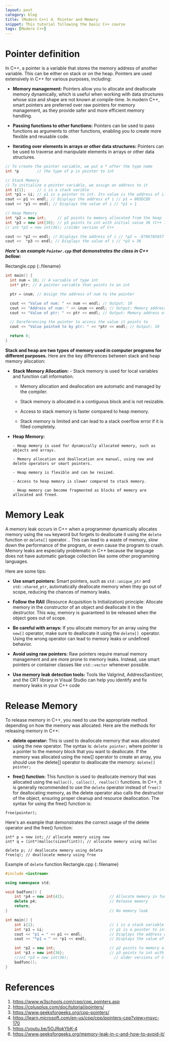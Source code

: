 ```yaml
---
layout: post
category: blog
title: (Modern C++) 4. Pointer and Memory
snippet: This tutorial following the basic C++ course
tags: [Modern C++]
---
```

# Pointer definition

In C++, a pointer is a variable that stores the memory address of another variable. This can be either on stack or on the heap.
Pointers are used extensively in C++ for various purposes, including:

- **Memory management:** Pointers allow you to allocate and deallocate memory dynamically, which is useful when working with data structures whose size and shape are not known at compile-time. In modern C++, smart pointers are preferred over raw pointers for memory management, as they provide safer and more efficient memory handling. 

- **Passing functions to other functions:** Pointers can be used to pass functions as arguments to other functions, enabling you to create more flexible and reusable code.

- **Iterating over elements in arrays or other data structures:** Pointers can be used to traverse and manipulate elements in arrays or other data structures.

```c++
// To create the pointer variable, we put a * after the type name
int *p        // the type of p is pointer to int

// Stack Memory
// To initialize a pointer variable, we assign an address to it 
int i{1};     // i is a stack varible
int *p1 = &i; // p1 is a pointer to int. Its value is the address of i.
cout << p1 << endl; // Displays the address of i // p1 = 005DCDD
cout << *p1 << endl; // Displays the value of i // *p1 = 1 

// Heap Memory
int *p2 = new int;     // p2 points to memory allocated from the heap
int *p3 = new int{36}; // p3 points to int with initial value 36 (C++ 11)
// int *p3 = new int(36); //older version of C++

cout << *p2 << endl; // Displays the address of i // *p2 = -8786785657 -> strange value because not initialize
cout <<  *p3 << endl; // Displays the value of i // *p3 = 36

```

___Here's an example ```Pointer.cpp``` that demonstrates the class in C++ bellow:___ 

Rectangle.cpp
{:.filename}
```c++
int main() {
  int num = 10; // A variable of type int
  int* ptr; // A pointer variable that points to an int

  ptr = &num; // Assign the address of num to the pointer

  cout << "Value of num: " << num << endl; // Output: 10
  cout << "Address of num: " << &num << endl; // Output: Memory address of num
  cout << "Value of ptr: " << ptr << endl; // Output: Memory address of num

  // Dereferencing the pointer to access the value it points to
  cout << "Value pointed to by ptr: " << *ptr << endl; // Output: 10

  return 0;
}
```


<div class="tip">
<b>Stack and heap are two types of memory used in computer programs for different purposes.</b>
Here are the key differences between stack and heap memory allocation:
<ul>
<li> <b>Stack Memory Allocation:</b> 
- Stack memory is used for local variables and function call information.

- Memory allocation and deallocation are automatic and managed by the compiler.

- Stack memory is allocated in a contiguous block and is not resizable.

- Access to stack memory is faster compared to heap memory.

- Stack memory is limited and can lead to a stack overflow error if it is filled completely.
</li>

<li> <b>Heap Memory:</b>

    - Heap memory is used for dynamically allocated memory, such as objects and arrays.

    - Memory allocation and deallocation are manual, using new and delete operators or smart pointers.

    - Heap memory is flexible and can be resized.

    - Access to heap memory is slower compared to stack memory.

    - Heap memory can become fragmented as blocks of memory are allocated and freed.
 </li>

</ul>
</div>

# Memory Leak
A memory leak occurs in C++ when a programmer dynamically allocates memory using the ```new``` keyword but forgets to deallocate it using the ```delete``` function or ```delete[]``` operator.
. This can lead to a waste of memory, slow down the performance of the program, or even cause the program to crash. Memory leaks are especially problematic in C++ because the language does not have automatic garbage collection like some other programming languages.

Here are some tips:

- **Use smart pointers:** Smart pointers, such as ```std::unique_ptr``` and ```std::shared_ptr```, automatically deallocate memory when they go out of scope, reducing the chances of memory leaks.

- **Follow the RAII** (Resource Acquisition Is Initialization) principle: Allocate memory in the constructor of an object and deallocate it in the destructor. This way, memory is guaranteed to be released when the object goes out of scope.

- **Be careful with arrays:** If you allocate memory for an array using the ```new[]``` operator, make sure to deallocate it using the ```delete[] ```operator. Using the wrong operator can lead to memory leaks or undefined behavior.

- **Avoid using raw pointers:** Raw pointers require manual memory management and are more prone to memory leaks. Instead, use smart pointers or container classes like ```std::vector``` whenever possible.

- **Use memory leak detection tools:** Tools like Valgrind, AddressSanitizer, and the CRT library in Visual Studio can help you identify and fix memory leaks in your C++ code

# Release Memory

To release memory in C++, you need to use the appropriate method depending on how the memory was allocated. Here are the methods for releasing memory in C++:
- **delete operator:** This is used to deallocate memory that was allocated using the new operator. The syntax is: ```delete pointer;```
where pointer is a pointer to the memory block that you want to deallocate. If the memory was allocated using the new[] operator to create an array, you should use the delete[] operator to deallocate the memory:
```delete[] pointer;```

- **free() function:** This function is used to deallocate memory that was allocated using the ```malloc(), calloc(), realloc()``` functions. In C++, it is generally recommended to use the ```delete``` operator instead of ```free()``` for deallocating memory, as the delete operator also calls the destructor of the object, ensuring proper cleanup and resource deallocation. The syntax for using the free() function is:
```
free(pointer);
```
Here's an example that demonstrates the correct usage of the delete operator and the free() function:

```
int* p = new int; // allocate memory using new
int* q = (int*)malloc(sizeof(int)); // allocate memory using malloc

delete p; // deallocate memory using delete
free(q); // deallocate memory using free
```
Example of ```delete``` function
Rectangle.cpp
{:.filename}
```c++
#include <iostream>

using namespace std;

void badfunc() {
	int *p4 = new int{42};                    // Allocate memory in function
	delete p4;                                // Release memory
	return;                                   
}                                             // No memory leak

int main() {
	int i{1};                                 // i is a stack variable
	int *p1 = &i;                             // p1 is a pointer to int. Its value is the address of i
	cout << "p1 = " << p1 << endl;            // Displays the address of i
	cout << "*p1 = " << *p1 << endl;          // Displays the value of i

	int *p2 = new int;                        // p2 points to memory allocated from the heap
	int *p3 = new int{36};                    // p3 points to int with initial value 36 (C++11)
	//int *p3 = new int(36);                    // older versions of C++
	badfunc();
}
```

# References
1. https://www.w3schools.com/cpp/cpp_pointers.asp
2. https://cplusplus.com/doc/tutorial/pointers/
3. https://www.geeksforgeeks.org/cpp-pointers/
4. https://learn.microsoft.com/en-us/cpp/cpp/pointers-cpp?view=msvc-170
5. https://youtu.be/5OJRqkYbK-4
6. https://www.geeksforgeeks.org/memory-leak-in-c-and-how-to-avoid-it/
